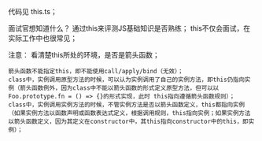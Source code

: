代码见 this.ts；

面试官想知道什么？
    通过this来评测JS基础知识是否熟练；
    this不仅会面试，在实际工作中也很常见；

注意：
    看清楚this所处的环境，是否是箭头函数；

    箭头函数不能指定this，即不能使用call/apply/bind（无效）；
    class中，实例调用原型方法的时候，可以认为实例调用了自己的实例方法，即this仍指向实例（箭头函数例外，因为class中不能以箭头函数的形式定义原型方法，但可以以Foo.prototype.fn = () => {}的形式实现，此时 this指向遵循箭头函数规则）；
    class中，实例调用实例方法的时候，不管实例方法是否以箭头函数定义，this都指向实例（如果实例方法以函数声明或函数表达式定义，根据调用规则，this指向实例；如果实例方法以箭头函数定义，因为其定义在constructor中，其this指向constructor中的this，即实例）；
